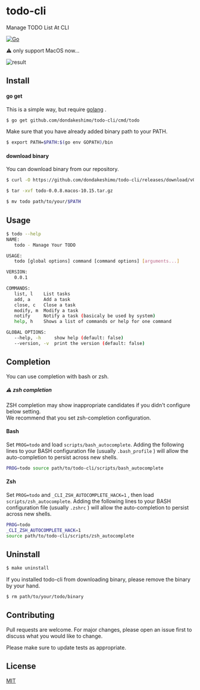 # todo-cli
Manage TODO List At CLI

[![Go][go-test-image]][go-test-url]

[go-test-image]: https://github.com/dondakeshimo/todo-cli/workflows/Go/badge.svg
[go-test-url]: https://github.com/dondakeshimo/todo-cli/actions?query=workflow%3AGo

:warning: only support MacOS now...

![result](https://user-images.githubusercontent.com/23194960/110241420-fc9d0100-7f93-11eb-82df-2e3903d38166.gif)

## Install
#### go get
This is a simple way, but require [golang](https://golang.org/) .

```bash
$ go get github.com/dondakeshimo/todo-cli/cmd/todo
```

Make sure that you have already added binary path to your PATH.

```bash
$ export PATH=$PATH:$(go env GOPATH)/bin
```

#### download binary
You can download binary from our repository.

```bash
$ curl -O https://github.com/dondakeshimo/todo-cli/releases/download/v0.0.8/todo-0.0.8.macos-10.15.tar.gz

$ tar -xvf todo-0.0.8.macos-10.15.tar.gz

$ mv todo path/to/your/$PATH
```

## Usage

```bash
$ todo --help
NAME:
   todo - Manage Your TODO

USAGE:
   todo [global options] command [command options] [arguments...]

VERSION:
   0.0.1

COMMANDS:
   list, l    List tasks
   add, a     Add a task
   close, c   Close a task
   modify, m  Modify a task
   notify     Notify a task (basicaly be used by system)
   help, h    Shows a list of commands or help for one command

GLOBAL OPTIONS:
   --help, -h     show help (default: false)
   --version, -v  print the version (default: false)
```

## Completion
You can use completion with bash or zsh.

##### :warning: zsh completion
ZSH completion may show inappropriate candidates
if you didn't configure below setting.  
We recommend that you set zsh-completion configuration.

#### Bash
Set `PROG=todo` and load `scripts/bash_autocomplete`.
Adding the following lines to your BASH configuration file (usually `.bash_profile` )
will allow the auto-completion to persist across new shells.

```bash
PROG=todo source path/to/todo-cli/scripts/bash_autocomplete
```

#### Zsh
Set `PROG=todo` and `_CLI_ZSH_AUTOCOMPLETE_HACK=1` , then load `scripts/zsh_autocomplete`.
Adding the following lines to your BASH configuration file (usually `.zshrc` )
will allow the auto-completion to persist across new shells.

```bash
PROG=todo
_CLI_ZSH_AUTOCOMPLETE_HACK=1
source path/to/todo-cli/scripts/zsh_autocomplete
```

## Uninstall
```bash
$ make uninstall
```

If you installed todo-cli from downloading binary, please remove the binary by your hand.

```bash
$ rm path/to/your/todo/binary
```

## Contributing
Pull requests are welcome. For major changes, please open an issue first to discuss what you would like to change.

Please make sure to update tests as appropriate.

## License
[MIT](https://choosealicense.com/licenses/mit/)

